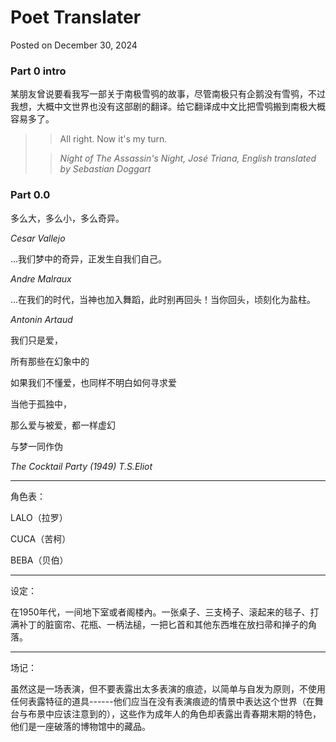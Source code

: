 # Poet Translater

Posted on December 30, 2024

### Part 0 intro

某朋友曾说要看我写一部关于南极雪鸮的故事，尽管南极只有企鹅没有雪鸮，不过我想，大概中文世界也没有这部剧的翻译。给它翻译成中文比把雪鸮搬到南极大概容易多了。

> > All right. Now it's my turn.
>
> > *Night of The Assassin's Night, José Triana, English translated by Sebastian Doggart*

### Part 0.0

多么大，多么小，多么奇异。

*Cesar Vallejo*

...我们梦中的奇异，正发生自我们自己。

*Andre Malraux*

...在我们的时代，当神也加入舞蹈，此时别再回头！当你回头，顷刻化为盐柱。

*Antonin Artaud*

我们只是爱，

所有那些在幻象中的

如果我们不懂爱，也同样不明白如何寻求爱

当他于孤独中，

那么爱与被爱，都一样虚幻

与梦一同作伪

*The Cocktail Party (1949)* *T.S.Eliot*

------------------------------------------------------------------------

角色表：

LALO（拉罗）

CUCA（苦柯）

BEBA（贝伯）

------------------------------------------------------------------------

设定：

在1950年代，一间地下室或者阁楼內。一张桌子、三支椅子、滚起来的毯子、打满补丁的脏窗帘、花瓶、一柄法槌，一把匕首和其他东西堆在放扫帚和掸子的角落。

------------------------------------------------------------------------

场记：

虽然这是一场表演，但不要表露出太多表演的痕迹，以简单与自发为原则，不使用任何表露特征的道具------他们应当在没有表演痕迹的情景中表达这个世界（在舞台与布景中应该注意到的），这些作为成年人的角色却表露出青春期末期的特色，他们是一座破落的博物馆中的藏品。
